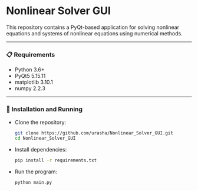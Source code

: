# Nonlinear Solver GUI

This repository contains a PyQt-based application for solving nonlinear equations and systems of nonlinear equations using numerical methods.

<hr>

### 📋 Requirements
- Python 3.6+
- PyQt5 5.15.11
- matplotlib 3.10.1
- numpy 2.2.3

<hr>

### 🚀 Installation and Running
- Clone the repository:
  ```bash
  git clone https://github.com/urasha/Nonlinear_Solver_GUI.git
  cd Nonlinear_Solver_GUI
  ```
- Install dependencies:
  ```bash
  pip install -r requirements.txt
  ```
- Run the program:
   ```bash
  python main.py
  ```
